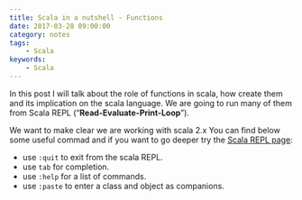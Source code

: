 ```yaml
---
title: Scala in a nutshell - Functions
date: 2017-03-28 09:00:00
category: notes
tags:
    - Scala
keywords:
    - Scala
---
```

In this post I will talk about the role of functions in scala, how create them and its implication on the scala language. We are going to run many of them from Scala REPL (“**Read-Evaluate-Print-Loop**”). 

We want to make clear we are working with scala 2.x
You can find below some useful commad and if you want to go deeper try the [Scala REPL page](https://docs.scala-lang.org/overviews/repl/overview.html):  

* use `:quit` to exit from the scala REPL.
* use `tab` for completion.
* use `:help` for a list of commands.
* use `:paste` to enter a class and object as companions.

